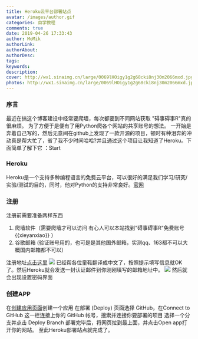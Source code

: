 ```yaml
---
title: Heroku云平台部署站点
avatar: /images/author.gif
categories: 自学教程
comments: true
date: 2019-04-26 17:33:43
author: MoMik
authorLink:
authorAbout:
authorDesc:
tags:
keywords:
description:
cover: http://wx1.sinaimg.cn/large/0069lHOigy1g2g68cki8nj30m2066mxd.jpg
photos: http://wx1.sinaimg.cn/large/0069lHOigy1g2g68cki8nj30m2066mxd.jpg
---
```


### 序言
最近在搞这个博客建设中经常要爬墙，每次都要到不同网站获取 "碍事碍事R"真的很麻烦。
为了方便于是便有了用Python爬各个网站的共享账号的想法。
一开始是奔着自己写的，然后无意间在github上发现了一款开源的项目，顿时有种泪奔的冲动真是帮大忙了，省了我不少时间哈哈?并且通过这个项目让我知道了Heroku。下面简单了解下它  ：Start
### Heroku
Heroku是一个支持多种编程语言的免费云平台，可以很好的满足我们学习/研究/实验/测试的目的，同时，他对Python的支持非常良好。[官网](https://www.heroku.com/ "官网")

### 注册
注册前需要准备两样东西
1. 爬墙软件（需要爬墙才可以访问 有心人可以本站找到"碍事碍事R"免费账号{{xieyanxiao}} ）
2. 谷歌邮箱 (验证账号用的，也可是是其他国外邮箱，实测qq、163都不可以大概国内邮箱都不可以）

注册地址[点击这里](https://signup.heroku.com/ "点击这里")
![](http://b.jsonpop.cn/wp-content/uploads/2018/11/Xnip2018-11-20_14-10-42.png)
已经帮各位童鞋翻译成中文了，按照提示填写信息就OK了。然后Heroku就会发送一封认证邮件到你刚刚填写的邮箱地址中。
![](http://b.jsonpop.cn/wp-content/uploads/2018/11/Xnip2018-11-20_14-17-27.png)
然后就会出现设置密码界面
### 创建APP
在[创建应用页面](https://dashboard.heroku.com/new-app "创建应用页面")创建一个应用
在部署 (Deploy) 页面选择 GitHub，在Connect to GitHub 这一栏连接上你的 GitHub 帐号，搜索并连接你要部署的项目
选择一个分支并点击 Deploy Branch
部署完毕后，将网页拉到最上面，并点击Open app打开你的网站。
至此Heroku部署站点就完成了。